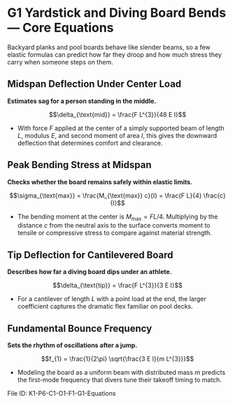 # G1 Yardstick and Diving Board Bends — Core Equations

Backyard planks and pool boards behave like slender beams, so a few elastic formulas can predict how far they droop and how much stress they carry when someone steps on them.

## Midspan Deflection Under Center Load
**Estimates sag for a person standing in the middle.**

$$\delta_{\text{mid}} = \frac{F L^{3}}{48 E I}$$

- With force $F$ applied at the center of a simply supported beam of length $L$, modulus $E$, and second moment of area $I$, this gives the downward deflection that determines comfort and clearance.

## Peak Bending Stress at Midspan
**Checks whether the board remains safely within elastic limits.**

$$\sigma_{\text{max}} = \frac{M_{\text{max}} c}{I} = \frac{F L}{4} \frac{c}{I}$$

- The bending moment at the center is $M_{\text{max}} = F L / 4$. Multiplying by the distance $c$ from the neutral axis to the surface converts moment to tensile or compressive stress to compare against material strength.

## Tip Deflection for Cantilevered Board
**Describes how far a diving board dips under an athlete.**

$$\delta_{\text{tip}} = \frac{F L^{3}}{3 E I}$$

- For a cantilever of length $L$ with a point load at the end, the larger coefficient captures the dramatic flex familiar on pool decks.

## Fundamental Bounce Frequency
**Sets the rhythm of oscillations after a jump.**

$$f_{1} = \frac{1}{2\pi} \sqrt{\frac{3 E I}{m L^{3}}}$$

- Modeling the board as a uniform beam with distributed mass $m$ predicts the first-mode frequency that divers tune their takeoff timing to match.

File ID: K1-P6-C1-O1-F1-G1-Equations
